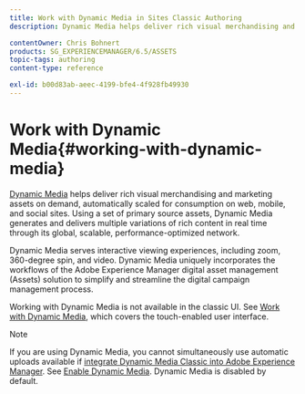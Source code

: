 ```yaml
---
title: Work with Dynamic Media in Sites Classic Authoring
description: Dynamic Media helps deliver rich visual merchandising and marketing assets on demand, automatically scaled for consumption on web, mobile, and social sites. Using a set of primary source assets, Dynamic Media generates and delivers multiple variations of rich content in real time through its global, scalable, performance-optimized network.

contentOwner: Chris Bohnert
products: SG_EXPERIENCEMANAGER/6.5/ASSETS
topic-tags: authoring
content-type: reference

exl-id: b00d83ab-aeec-4199-bfe4-4f928fb49930
---
```

# Work with Dynamic Media{#working-with-dynamic-media}

[Dynamic Media](https://business.adobe.com/products/experience-manager/assets/dynamic-media.html) helps deliver rich visual merchandising and marketing assets on demand, automatically scaled for consumption on web, mobile, and social sites. Using a set of primary source assets, Dynamic Media generates and delivers multiple variations of rich content in real time through its global, scalable, performance-optimized network.

Dynamic Media serves interactive viewing experiences, including zoom, 360-degree spin, and video. Dynamic Media uniquely incorporates the workflows of the Adobe Experience Manager digital asset management (Assets) solution to simplify and streamline the digital campaign management process.

Working with Dynamic Media is not available in the classic UI. See [Work with Dynamic Media,](/help/assets/dynamic-media.md) which covers the touch-enabled user interface.

>[!NOTE]
>
>If you are using Dynamic Media, you cannot simultaneously use automatic uploads available if [integrate Dynamic Media Classic into Adobe Experience Manager](/help/sites-administering/scene7.md). See [Enable Dynamic Media](/help/assets/config-dynamic.md#enabling-dynamic-media). Dynamic Media is disabled by default.
